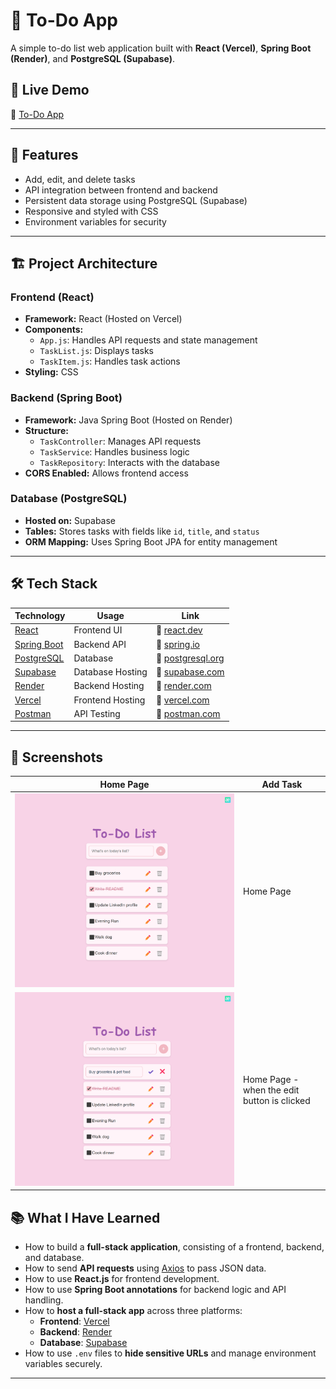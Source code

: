 # 📝 To-Do App

A simple to-do list web application built with **React (Vercel)**, **Spring Boot (Render)**, and **PostgreSQL (Supabase)**.

## 🚀 Live Demo

🔗 [To-Do App](https://todo-react-kar.vercel.app/)

---

## 📌 Features

- Add, edit, and delete tasks
- API integration between frontend and backend
- Persistent data storage using PostgreSQL (Supabase)
- Responsive and styled with CSS
- Environment variables for security

---

## 🏗️ Project Architecture

### **Frontend (React)**

- **Framework:** React (Hosted on Vercel)
- **Components:**
  - `App.js`: Handles API requests and state management
  - `TaskList.js`: Displays tasks
  - `TaskItem.js`: Handles task actions
- **Styling:** CSS

### **Backend (Spring Boot)**

- **Framework:** Java Spring Boot (Hosted on Render)
- **Structure:**
  - `TaskController`: Manages API requests
  - `TaskService`: Handles business logic
  - `TaskRepository`: Interacts with the database
- **CORS Enabled:** Allows frontend access

### **Database (PostgreSQL)**

- **Hosted on:** Supabase
- **Tables:** Stores tasks with fields like `id`, `title`, and `status`
- **ORM Mapping:** Uses Spring Boot JPA for entity management

---

## 🛠️ Tech Stack

| Technology                                            | Usage            | Link                                                   |
| ----------------------------------------------------- | ---------------- | ------------------------------------------------------ |
| [React](https://react.dev/)                           | Frontend UI      | 🔗 [react.dev](https://react.dev/)                     |
| [Spring Boot](https://spring.io/projects/spring-boot) | Backend API      | 🔗 [spring.io](https://spring.io/projects/spring-boot) |
| [PostgreSQL](https://www.postgresql.org/)             | Database         | 🔗 [postgresql.org](https://www.postgresql.org/)       |
| [Supabase](https://supabase.com/)                     | Database Hosting | 🔗 [supabase.com](https://supabase.com/)               |
| [Render](https://render.com/)                         | Backend Hosting  | 🔗 [render.com](https://render.com/)                   |
| [Vercel](https://vercel.com/)                         | Frontend Hosting | 🔗 [vercel.com](https://vercel.com/)                   |
| [Postman](https://www.postman.com/)                   | API Testing      | 🔗 [postman.com](https://www.postman.com/)             |

---

## 🎨 Screenshots

| Home Page                                                    | Add Task                                    |
| ------------------------------------------------------------ | ------------------------------------------- |
| ![Edit Mode Off](public/todo-react-kar.vercel.app_.png)      | Home Page                                   |
| ![Edit Mode On](<public/todo-react-kar.vercel.app_ (1).png>) | Home Page - when the edit button is clicked |

## 📚 What I Have Learned

- How to build a **full-stack application**, consisting of a frontend, backend, and database.
- How to send **API requests** using [Axios](https://axios-http.com/) to pass JSON data.
- How to use **React.js** for frontend development.
- How to use **Spring Boot annotations** for backend logic and API handling.
- How to **host a full-stack app** across three platforms:
  - **Frontend**: [Vercel](https://vercel.com/)
  - **Backend**: [Render](https://render.com/)
  - **Database**: [Supabase](https://supabase.com/)
- How to use `.env` files to **hide sensitive URLs** and manage environment variables securely.

---
